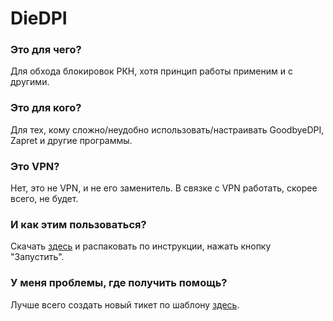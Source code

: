 # DieDPI
### Это для чего?
Для обхода блокировок РКН, хотя принцип работы применим и с другими.
### Это для кого?
Для тех, кому сложно/неудобно использовать/настраивать GoodbyeDPI, Zapret и другие программы.
### Это VPN?
Нет, это не VPN, и не его заменитель. В связке с VPN работать, скорее всего, не будет.
### И как этим пользоваться?
Скачать [здесь](https://github.com/DeenOConnor/DieDPI/releases/latest) и распаковать по инструкции, нажать кнопку "Запустить".
### У меня проблемы, где получить помощь?
Лучше всего создать новый тикет по шаблону [здесь](https://github.com/DeenOConnor/DieDPI/issues/new/choose).